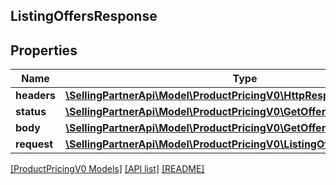 ## ListingOffersResponse

## Properties

Name | Type | Description | Notes
------------ | ------------- | ------------- | -------------
**headers** | [**\SellingPartnerApi\Model\ProductPricingV0\HttpResponseHeaders**](HttpResponseHeaders.md) |  | [optional]
**status** | [**\SellingPartnerApi\Model\ProductPricingV0\GetOffersHttpStatusLine**](GetOffersHttpStatusLine.md) |  | [optional]
**body** | [**\SellingPartnerApi\Model\ProductPricingV0\GetOffersResponse**](GetOffersResponse.md) |  |
**request** | [**\SellingPartnerApi\Model\ProductPricingV0\ListingOffersRequestParams**](ListingOffersRequestParams.md) |  | [optional]

[[ProductPricingV0 Models]](../) [[API list]](../../Api) [[README]](../../../README.md)

